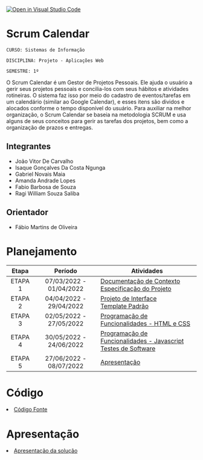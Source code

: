 [![Open in Visual Studio Code](https://classroom.github.com/assets/open-in-vscode-f059dc9a6f8d3a56e377f745f24479a46679e63a5d9fe6f495e02850cd0d8118.svg)](https://classroom.github.com/online_ide?assignment_repo_id=7344059&assignment_repo_type=AssignmentRepo)
# Scrum Calendar

`CURSO: Sistemas de Informação`

`DISCIPLINA: Projeto - Aplicações Web`

`SEMESTRE: 1º`

O Scrum Calendar é um Gestor de Projetos Pessoais. Ele ajuda o usuário a gerir seus projetos pessoais e concilia-los com seus hábitos e atividades rotineiras. O sistema faz isso por meio do cadastro de eventos/tarefas em um calendário (similar ao Google Calendar), e esses itens são dividos e alocados conforme o tempo disponível do usuário. Para auxiliar na melhor organização, o Scrum Calendar se baseia na metodologia SCRUM e usa alguns de seus conceitos para gerir as tarefas dos projetos, bem como a organização de prazos e entregas.

## Integrantes

* João Vitor De Carvalho
* Isaque Gonçalves Da Costa Ngunga
* Gabriel Novais Maia
* Amanda Andrade Lopes
* Fabio Barbosa de Souza
* Ragi William Souza Saliba

## Orientador

* Fábio Martins de Oliveira

# Planejamento

| Etapa         | Período                   | Atividades |
|  :----:   |  :----:               | ----------- |
| ETAPA 1       | 07/03/2022 - 01/04/2022   |[Documentação de Contexto](docs/context.md) <br> [Especificação do Projeto](docs/especification.md) |
| ETAPA 2       | 04/04/2022 - 29/04/2022   |[Projeto de Interface](docs/interface.md) <br> [Template Padrão](docs/template.md) |
| ETAPA 3       | 02/05/2022 - 27/05/2022   |[Programação de Funcionalidades - HTML e CSS](docs/development.md) |
| ETAPA 4       | 30/05/2022 - 24/06/2022   |[Programação de Funcionalidades - Javascript](docs/development.md) <br> [Testes de Software ](docs/tests.md) |
| ETAPA 5       | 27/06/2022 - 08/07/2022   | [Apresentação](presentation/README.md) |

# Código

<li><a href="src/README.md"> Código Fonte</a></li>

# Apresentação

<li><a href="presentation/README.md"> Apresentação da solução</a></li>
